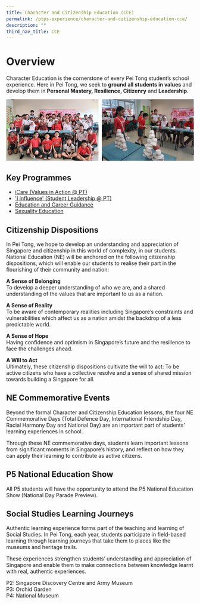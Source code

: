 ```yaml
---
title: Character and Citizenship Education (CCE)
permalink: /ptps-experience/character-and-citizenship-education-cce/
description: ""
third_nav_title: CCE
---
```

# Overview

Character Education is the cornerstone of every Pei Tong student’s school experience. Here in Pei Tong, we seek to **ground all students in values** and develop them in **Personal Mastery, Resilience, Citizenry** and **Leadership**.

![](/images/PTPS%20Experience/CCE%201.png)

## Key Programmes


*   [iCare (Values in Action @ PT)](https://staging.dnwkm7pl2hkf8.amplifyapp.com/ptps-experience/character-and-citizenship-education-cce/icare-values-in-action-at-pt)
*   ['I influence' (Student Leadership @ PT)](https://staging.dnwkm7pl2hkf8.amplifyapp.com/ptps-experience/character-and-citizenship-education-cce/i-influence-student-leadership-at-pt)
*   [Education and Career Guidance](https://staging.dnwkm7pl2hkf8.amplifyapp.com/ptps-experience/character-and-citizenship-education-cce/education-and-career-guidance)
*   [Sexuality Education](https://staging.dnwkm7pl2hkf8.amplifyapp.com/parents-portal/sexuality-education)

## Citizenship Dispositions


In Pei Tong, we hope to develop an understanding and appreciation of Singapore and citizenship in this world of complexity, in our students. National Education (NE) will be anchored on the following citizenship dispositions, which will enable our students to realise their part in the flourishing of their community and nation:

  

**A Sense of Belonging**<br>
To develop a deeper understanding of who we are, and a shared understanding of the values that are important to us as a nation. 

  

**A Sense of Reality**<br>
To be aware of contemporary realities including Singapore’s constraints and vulnerabilities which affect us as a nation amidst the backdrop of a less predictable world.

  

**A Sense of Hope**<br>
Having confidence and optimism in Singapore’s future and the resilience to face the challenges ahead.  

  

**A Will to Act**<br>
Ultimately, these citizenship dispositions cultivate the will to act: To be active citizens who have a collective resolve and a sense of shared mission towards building a Singapore for all.  

## NE Commemorative Events
Beyond the formal Character and Citizenship Education lessons, the four NE Commemorative Days (Total Defence Day, International Friendship Day, Racial Harmony Day and National Day) are an important part of students’ learning experiences in school. 

Through these NE commemorative days, students learn important lessons from significant moments in Singapore’s history, and reflect on how they can apply their learning to contribute as active citizens.
  

## P5 National Education Show
All P5 students will have the opportunity to attend the P5 National Education Show (National Day Parade Preview).

## Social Studies Learning Journeys
Authentic learning experience forms part of the teaching and learning of Social Studies. In Pei Tong, each year, students participate in field-based learning through learning journeys that take them to places like the museums and heritage trails. 

These experiences strengthen students’ understanding and appreciation of Singapore and enable them to make connections between knowledge learnt with real, authentic experiences. 

P2: Singapore Discovery Centre and Army Museum<br>
P3: Orchid Garden<br>
P4: National Museum